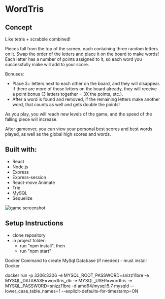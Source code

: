 # WordTris

## Concept
Like tetris + scrabble combined!

Pieces fall from the top of the screen, each containing three random letters on it.  Swap the order of the letters and place it on the board to make words!  Each letter has a number of points assigned to it, so each word you successfully make will add to your score.

Bonuses:
- Place 3+ letters next to each other on the board, and they will disappear.  If there are more of those letters on the board already, they will receive a point bonus (3 letters together = 3X the points, etc.).
- After a word is found and removed, if the remaining letters make another word, that counts as well and gets double the points!

As you play, you will reach new levels of the game, and the speed of the falling piece will increase.

After gameover, you can view your personal best scores and best words played, as well as the global high scores and words.


## Built with:
- React
- Node.js
- Express
- Express-session
- React-move Animate
- Trie
- MySQL
- Sequelize


![game screenshot](./client/public/wordtris-screenshot.png)

## Setup Instructions
- clone repository
- in project folder:
    - run "npm install", then
    - run "npm start"
 
Docker Command to create MySql Database (if needed) - must install Docker

docker run -p 3306:3306 -e MYSQL_ROOT_PASSWORD=snizz11bre -e MYSQL_DATABASE=wordtris_db -e MYSQL_USER=wordtris -e MYSQL_PASSWORD=snizz11bre -d amd64/mysql:5.7 mysqld --lower_case_table_names=1 --explicit-defaults-for-timestamp=ON




